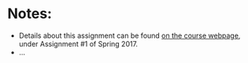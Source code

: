 # Notes:
- Details about this assignment can be found [on the course webpage](http://cs231n.github.io/), under Assignment #1 of Spring 2017.
- ...
